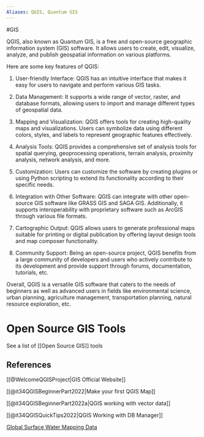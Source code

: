 ```yaml
---
Aliases: QGIS, Quantum GIS
---
```

#GIS 

QGIS, also known as Quantum GIS, is a free and open-source geographic information system (GIS) software. It allows users to create, edit, visualize, analyze, and publish geospatial information on various platforms.

Here are some key features of QGIS:

1. User-friendly Interface: QGIS has an intuitive interface that makes it easy for users to navigate and perform various GIS tasks.

2. Data Management: It supports a wide range of vector, raster, and database formats, allowing users to import and manage different types of geospatial data.

3. Mapping and Visualization: QGIS offers tools for creating high-quality maps and visualizations. Users can symbolize data using different colors, styles, and labels to represent geographic features effectively.

4. Analysis Tools: QGIS provides a comprehensive set of analysis tools for spatial querying, geoprocessing operations, terrain analysis, proximity analysis, network analysis, and more.

5. Customization: Users can customize the software by creating plugins or using Python scripting to extend its functionality according to their specific needs.

6. Integration with Other Software: QGIS can integrate with other open-source GIS software like GRASS GIS and SAGA GIS. Additionally, it supports interoperability with proprietary software such as ArcGIS through various file formats.

7. Cartographic Output: QGIS allows users to generate professional maps suitable for printing or digital publication by offering layout design tools and map composer functionality.

8. Community Support: Being an open-source project, QGIS benefits from a large community of developers and users who actively contribute to its development and provide support through forums, documentation, tutorials, etc.

Overall, QGIS is a versatile GIS software that caters to the needs of beginners as well as advanced users in fields like environmental science, urban planning, agriculture management, transportation planning, natural resource exploration, etc.

# Open Source GIS Tools
See a list of [[Open Source GIS]] tools
## References

[[@WelcomeQGISProject|GIS Official Website]]

[[@it34QGISBeginnerPart2022|Make your first QGIS Map]]

[[@it34QGISBeginnerPart2022a|QGIS working with vector data]]

[[@it34QGISQuickTips2022|QGIS Working with DB Manager]]

[Global Surface Water Mapping Data](https://global-surface-water.appspot.com/download)